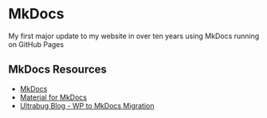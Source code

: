 # MkDocs

My first major update to my website in over ten years using MkDocs running on GitHub Pages

## MkDocs Resources

* [MkDocs](https://www.mkdocs.org/)
* [Material for MkDocs](https://squidfunk.github.io/mkdocs-material/)
* [Ultrabug Blog - WP to MkDocs Migration](https://ultrabug.fr/Tech%20Blog/2021/2021-07-28-create-beautiful-and-localized-documentations-and-websites-using-mkdocs-github/)
